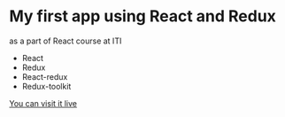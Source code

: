# My first app using React and Redux

as a part of React course at ITI

- React
- Redux
- React-redux
- Redux-toolkit

[You can visit it live](https://first-redux-app-gray.vercel.app/)
